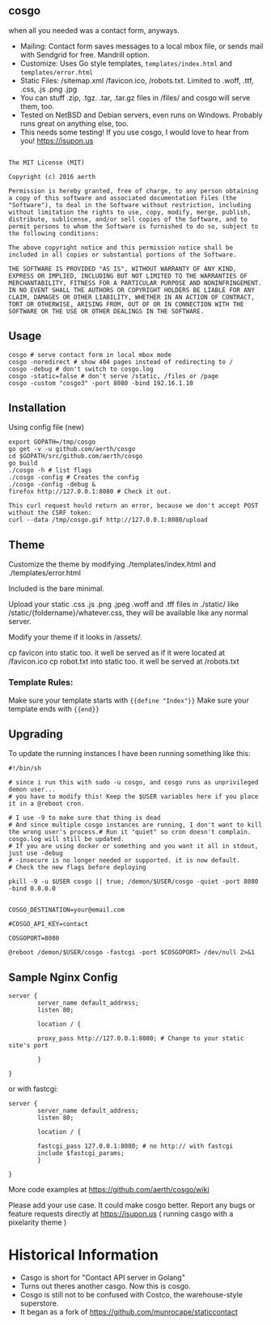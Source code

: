 ## cosgo
when all you needed was a contact form, anyways.

* Mailing: Contact form saves messages to a local mbox file, or sends mail with Sendgrid for free. Mandrill option.
* Customize: Uses Go style templates, `templates/index.html` and `templates/error.html`
* Static Files: /sitemap.xml /favicon.ico, /robots.txt. Limited to .woff, .ttf, .css, .js .png .jpg
* You can stuff .zip, .tgz. .tar, .tar.gz files in /files/ and cosgo will serve them, too.
* Tested on NetBSD and Debian servers, even runs on Windows. Probably runs great on anything else, too.
* This needs some testing! If you use cosgo, I would love to hear from you! https://isupon.us

```

The MIT License (MIT)

Copyright (c) 2016 aerth

Permission is hereby granted, free of charge, to any person obtaining a copy of this software and associated documentation files (the "Software"), to deal in the Software without restriction, including without limitation the rights to use, copy, modify, merge, publish, distribute, sublicense, and/or sell copies of the Software, and to permit persons to whom the Software is furnished to do so, subject to the following conditions:

The above copyright notice and this permission notice shall be included in all copies or substantial portions of the Software.

THE SOFTWARE IS PROVIDED "AS IS", WITHOUT WARRANTY OF ANY KIND, EXPRESS OR IMPLIED, INCLUDING BUT NOT LIMITED TO THE WARRANTIES OF MERCHANTABILITY, FITNESS FOR A PARTICULAR PURPOSE AND NONINFRINGEMENT. IN NO EVENT SHALL THE AUTHORS OR COPYRIGHT HOLDERS BE LIABLE FOR ANY CLAIM, DAMAGES OR OTHER LIABILITY, WHETHER IN AN ACTION OF CONTRACT, TORT OR OTHERWISE, ARISING FROM, OUT OF OR IN CONNECTION WITH THE SOFTWARE OR THE USE OR OTHER DEALINGS IN THE SOFTWARE.

```

## Usage

```
cosgo # serve contact form in local mbox mode
cosgo -noredirect # show 404 pages instead of redirecting to /
cosgo -debug # don't switch to cosgo.log
cosgo -static=false # don't serve /static, /files or /page
cosgo -custom "cosgo3" -port 8080 -bind 192.16.1.10

```




## Installation

Using config file (new)

```
export GOPATH=/tmp/cosgo
go get -v -u github.com/aerth/cosgo
cd $GOPATH/src/github.com/aerth/cosgo
go build
./cosgo -h # list flags
./cosgo -config # Creates the config
./cosgo -config -debug &
firefox http://127.0.0.1:8080 # Check it out.

This curl request hould return an error, because we don't accept POST without the CSRF token:
curl --data /tmp/cosgo.gif http://127.0.0.1:8080/upload

```

## Theme

Customize the theme by modifying ./templates/index.html and ./templates/error.html

Included is the bare minimal.

Upload your static .css .js .png .jpeg .woff and .tff files in ./static/ like /static/{foldername}/whatever.css, they will be available like any normal server.

Modify your theme if it looks in /assets/.

cp favicon into static too. it well be served as if it were located at /favicon.ico
cp robot.txt into static too. it well be served at /robots.txt

### Template Rules:

Make sure your template starts with `{{define "Index"}}`
Make sure your template ends with `{{end}}`


## Upgrading

To update the running instances I have been running something like this:

```
#!/bin/sh

# since i run this with sudo -u cosgo, and cosgo runs as unprivileged demon user...
# you have to modify this! Keep the $USER variables here if you place it in a @reboot cron.

# I use -9 to make sure that thing is dead
# And since multiple cosgo instances are running, I don't want to kill the wrong user's process.# Run it "quiet" so cron doesn't complain. cosgo.log will still be updated.
# If you are using docker or something and you want it all in stdout, just use -debug
# -insecure is no longer needed or supported. it is now default.
# Check the new flags before deploying

pkill -9 -u $USER cosgo || true; /demon/$USER/cosgo -quiet -port 8080 -bind 0.0.0.0

```

```cron

COSGO_DESTINATION=your@email.com

#COSGO_API_KEY=contact

COSGOPORT=8080

@reboot /demon/$USER/cosgo -fastcgi -port $COSGOPORT> /dev/null 2>&1

```

## Sample Nginx Config

```nginx
server {
        server_name default_address;
        listen 80;

        location / {

        proxy_pass http://127.0.0.1:8080; # Change to your static site's port

        }

}

```

or with fastcgi:

```nginx
server {
        server_name default_address;
        listen 80;

        location / {

        fastcgi_pass 127.0.0.1:8080; # no http:// with fastcgi
        include $fastcgi_params;
        }

}

```

More code examples at https://github.com/aerth/cosgo/wiki

Please add your use case. It could make cosgo better. Report any bugs or feature requests directly at https://isupon.us ( running casgo with a pixelarity theme )

# Historical Information

* Casgo is short for "Contact API server in Golang"
* Turns out theres another casgo. Now this is cosgo.
* Cosgo is still not to be confused with Costco, the warehouse-style superstore.
* It began as a fork of https://github.com/munrocape/staticcontact
